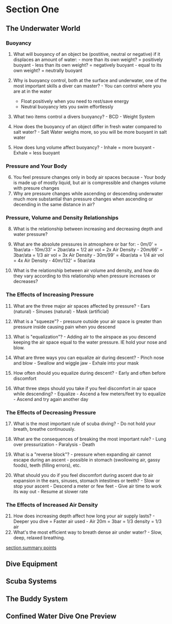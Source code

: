 # Section One

## The Underwater World
### Buoyancy
  1. What will buoyancy of an object be (postitive, neutral or negative) if it displaces an amount of water:
    - more than its own weight? = positively buoyant
    - less than its own weight? = negatively buoyant
    - equal to its own weight? = neutrally buoyant
  
  2. Why is buoyancy control, both at the surface and underwater, one of the most important skills a diver can master?
    - You can control where you are at in the water
      - Float positively when you need to rest/save energy
      - Neutral buoyancy lets you swim effortlessly

  3. What two items control a divers buoyancy?
    - BCD
    - Weight System

  4. How does the buoyancy of an object differ in fresh water compared to salt water?
    - Salt Water weighs more, so you will be more buoyant in salt water

  5. How does lung volume affect buoyancy?
    - Inhale = more buoyant
    - Exhale = less buoyant

### Pressure and Your Body
  6. You feel pressure changes only in body air spaces because
    - Your body is made up of mostly liquid, but air is compressible and changes volume with presure changes
  7. Why are pressure changes while ascending or descending underwater much more substantial than pressure changes when ascending or decending in the same distance in air?

### Pressure, Volume and Density Relationships

  8. What is the relationship between increasing and decreasing depth and water pressure?

  9. What are the absolute pressures in atmosphere or bar for:
    - 0m/0' = 1bar/ata
    - 10m/33' = 2bar/ata = 1/2 air vol = 2x Air Density
    - 20m/66' = 3bar/ata = 1/3 air vol = 3x Air Density
    - 30m/99' = 4bar/ata = 1/4 air vol = 4x Air Density
    - 40m/132' = 5bar/ata
  10. What is the relationship between air volume and density, and how do they vary according to this relationship when pressure increases or decreases?
  
### The Effects of Increasing Pressure

  11. What are the three major air spaces affected by pressure?
    - Ears (natural)
    - Sinuses (natural)
    - Mask (artificial)
  12. What is a "squeeze"?
    - pressure outside your air space is greater than pressure inside causing pain when you descend

  13. What is "equalization"?
    - Adding air to the airspace as you descend keeping the air space equal to the water pressure. IE hold your nose and blow.

  14. What are three ways you can equalize air during descent?
    - Pinch nose and blow
    - Swallow and wiggle jaw
    - Exhale into your mask

  15. How often should you equalize during descent?
    - Early and often before discomfort

  16. What three steps should you take if you feel discomfort in air space while descending?
    - Equalize
    - Ascend a few meters/feet try to equalize
    - Ascend and try again another day

### The Effects of Decreasing Pressure

  17. What is the most important rule of scuba diving?
    - Do not hold your breath, breathe continuously.

  18. What are the consequences of breaking the most important rule?
    - Lung over pressurization
    - Paralysis
    - Death

  19. What is a "reverse block"?
    - pressure when expanding air cannot escape during an ascent
    - possible in stomach (swollowing air, gassy foods), teeth (filling errors), etc.
  20. What should you do if you feel discomfort during ascent due to air expansion in the ears, sinuses, stomach intestines or teeth?
    - Slow or stop your ascent
    - Descend a meter or few feet
    - Give air time to work its way out
    - Resume at slower rate

### The Effects of Increased Air Density

  21. How does increasing depth affect how long your air supply lasts?
    - Deeper you dive = Faster air used
    - Air 20m = 3bar = 1/3 density = 1/3 air
  22. What's the most efficient way to breath dense air under water?
    - Slow, deep, relaxed breathing.

[section summary points](/summary/under-water-world.md)

## Dive Equipment
## Scuba Systems
## The Buddy System
## Confined Water Dive One Preview
